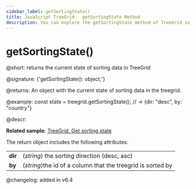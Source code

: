 ```yaml
---
sidebar_label: getSortingState()
title: JavaScript TreeGrid - getSortingState Method 
description: You can explore the getSortingState method of TreeGrid in the documentation of the DHTMLX JavaScript UI library. Browse developer guides and API reference, try out code examples and live demos, and download a free 30-day evaluation version of DHTMLX Suite.
---
```


# getSortingState()

@short: returns the current state of sorting data in TreeGrid

@signature: {'getSortingState(): object;'}

@returns:
An object with the current state of sorting data in the treegrid.

@example:
const state = treegrid.getSortingState(); 
// -> {dir: "desc", by: "country"}

@descr:

**Related sample**: [TreeGrid. Get sorting state](https://snippet.dhtmlx.com/bdwwhvls)

The return object includes the following attributes:

<table>
	<tbody>
        <tr>
			<td><b>dir</b></td>
			<td>(<i>string</i>) the sorting direction (desc, asc)</td>
		</tr>
		<tr>
			<td><b>by</b></td>
			<td>(<i>string</i>)the id of a column that the treegrid is sorted by</td>
		</tr>
    </tbody>
</table>

@changelog:
added in v6.4

[comment]: # (@related: treegrid/usage.md#getting-the-sorting-state)

